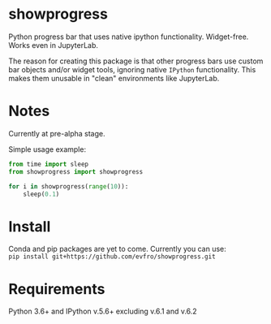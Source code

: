 # showprogress
Python progress bar that uses native ipython functionality. Widget-free. Works even in JupyterLab.

The reason for creating this package is that other progress bars use custom bar objects and/or widget tools, ignoring native `IPython` functionality. This makes them unusable in "clean" environments like JupyterLab.

# Notes
Currently at pre-alpha stage.

Simple usage example:  
```python
from time import sleep
from showprogress import showprogress

for i in showprogress(range(10)):
    sleep(0.1)
```

# Install
Conda and pip packages are yet to come. Currently you can use:  
`pip install git+https://github.com/evfro/showprogress.git`

# Requirements
Python 3.6+ and IPython v.5.6+ excluding v.6.1 and v.6.2

